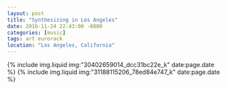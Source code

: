 ```yaml
---
layout: post
title: "Synthesizing in Los Angeles"
date: 2016-11-24 22:43:00 -0800
categories: [music]
tags: art eurorack
location: "Los Angeles, California"
---
```


{% include img.liquid img:"30402659014_dcc31bc22e_k" date:page.date %}
{% include img.liquid img:"31188115206_78ed84e747_k" date:page.date %}
